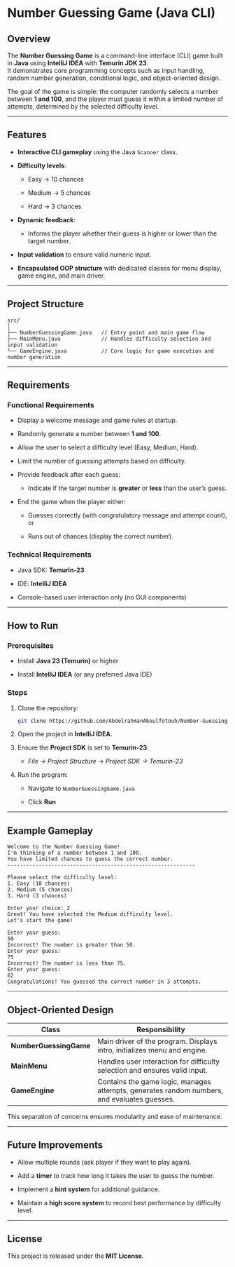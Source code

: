 # Number Guessing Game (Java CLI)

## Overview

The **Number Guessing Game** is a command-line interface (CLI) game built in **Java** using **IntelliJ IDEA** with **Temurin JDK 23**.  
It demonstrates core programming concepts such as input handling, random number generation, conditional logic, and object-oriented design.

The goal of the game is simple: the computer randomly selects a number between **1 and 100**, and the player must guess it within a limited number of attempts, determined by the selected difficulty level.

---

## Features

- **Interactive CLI gameplay** using the Java `Scanner` class.
    
- **Difficulty levels**:
    
    - Easy → 10 chances
        
    - Medium → 5 chances
        
    - Hard → 3 chances
        
- **Dynamic feedback**:
    
    - Informs the player whether their guess is higher or lower than the target number.
        
- **Input validation** to ensure valid numeric input.
    
- **Encapsulated OOP structure** with dedicated classes for menu display, game engine, and main driver.
    

---

## Project Structure

```
src/
│
├── NumberGuessingGame.java   // Entry point and main game flow
├── MainMenu.java             // Handles difficulty selection and input validation
└── GameEngine.java           // Core logic for game execution and number generation
```

---

## Requirements

### Functional Requirements

- Display a welcome message and game rules at startup.
    
- Randomly generate a number between **1 and 100**.
    
- Allow the user to select a difficulty level (Easy, Medium, Hard).
    
- Limit the number of guessing attempts based on difficulty.
    
- Provide feedback after each guess:
    
    - Indicate if the target number is **greater** or **less** than the user’s guess.
        
- End the game when the player either:
    
    - Guesses correctly (with congratulatory message and attempt count), or
        
    - Runs out of chances (display the correct number).
        

### Technical Requirements

- Java SDK: **Temurin-23**
    
- IDE: **IntelliJ IDEA**
    
- Console-based user interaction only (no GUI components)
    

---

## How to Run

### Prerequisites

- Install **Java 23 (Temurin)** or higher
    
- Install **IntelliJ IDEA** (or any preferred Java IDE)
    

### Steps

1. Clone the repository:
    
    ```bash
    git clone https://github.com/AbdelrahmanAboulfotouh/Number-Guessing-Game.git
    ```
    
2. Open the project in **IntelliJ IDEA**.
    
3. Ensure the **Project SDK** is set to **Temurin-23**:
    
    - _File → Project Structure → Project SDK → Temurin-23_
        
4. Run the program:
    
    - Navigate to `NumberGuessingGame.java`
        
    - Click **Run**
        

---

## Example Gameplay

```
Welcome to the Number Guessing Game!
I'm thinking of a number between 1 and 100.
You have limited chances to guess the correct number.
------------------------------------------------------------

Please select the difficulty level:
1. Easy (10 chances)
2. Medium (5 chances)
3. Hard (3 chances)

Enter your choice: 2
Great! You have selected the Medium difficulty level.
Let's start the game!

Enter your guess:
50
Incorrect! The number is greater than 50.
Enter your guess:
75
Incorrect! The number is less than 75.
Enter your guess:
62
Congratulations! You guessed the correct number in 3 attempts.
```

---

## Object-Oriented Design

|Class|Responsibility|
|---|---|
|**NumberGuessingGame**|Main driver of the program. Displays intro, initializes menu and engine.|
|**MainMenu**|Handles user interaction for difficulty selection and ensures valid input.|
|**GameEngine**|Contains the game logic, manages attempts, generates random numbers, and evaluates guesses.|

This separation of concerns ensures modularity and ease of maintenance.

---

## Future Improvements

- Allow multiple rounds (ask player if they want to play again).
    
- Add a **timer** to track how long it takes the user to guess the number.
    
- Implement a **hint system** for additional guidance.
    
- Maintain a **high score system** to record best performance by difficulty level.
    

---

## License

This project is released under the **MIT License**.  


